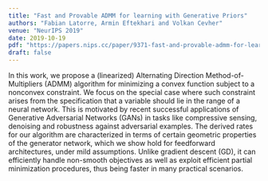 ```yaml
---
title: "Fast and Provable ADMM for learning with Generative Priors"
authors: "Fabian Latorre, Armin Eftekhari and Volkan Cevher"
venue: "NeurIPS 2019"
date: 2019-10-19
pdf: "https://papers.nips.cc/paper/9371-fast-and-provable-admm-for-learning-with-generative-priors"
draft: false
---
```

In this work, we propose a (linearized) Alternating Direction
Method-of-Multipliers (ADMM) algorithm for minimizing a convex function subject
to a nonconvex constraint. We focus on the special case where such constraint
arises from the specification that a variable should lie in the range of a
neural network. This is motivated by recent successful applications of
Generative Adversarial Networks (GANs) in tasks like compressive sensing,
denoising and robustness against adversarial examples. The derived rates for
our algorithm are characterized in terms of certain geometric properties of the
generator network, which we show hold for feedforward architectures, under mild
assumptions. Unlike gradient descent (GD), it can efficiently handle non-smooth
objectives as well as exploit efficient partial minimization procedures, thus
being faster in many practical scenarios.
